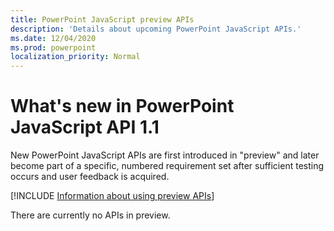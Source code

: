 ```yaml
---
title: PowerPoint JavaScript preview APIs
description: 'Details about upcoming PowerPoint JavaScript APIs.'
ms.date: 12/04/2020
ms.prod: powerpoint
localization_priority: Normal
---
```


# What's new in PowerPoint JavaScript API 1.1

New PowerPoint JavaScript APIs are first introduced in "preview" and later become part of a specific, numbered requirement set after sufficient testing occurs and user feedback is acquired.

[!INCLUDE [Information about using preview APIs](../../includes/using-preview-apis-host.md)]

There are currently no APIs in preview.
